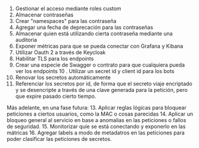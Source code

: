 1. Gestionar el acceso mediante roles custom
2. Almacenar contraseñas
3. Crear "namespaces" para las contraseña
4. Agregar una fecha de deprecación para las contraseñas
5. Almacenar quien está utilizando cierta contraseña mediante una auditoria
6. Exponer métricas para que se pueda conectar con Grafana y Kibana
7. Utilizar Oauth 2 a través de Keycloak
8. Habilitar TLS para los endpoints
9. Crear una especie de Swagger o contrato para que cualquiera pueda ver los endpoints
   10 . Utilizar un secret id y client id para los bots
11. Renovar los secretos automáticamente
12. Referenciar los secretos por id, de forma que el secreto viaje encriptado y se desencripte a través de una clave generada para la petición, pero que expire pasado cierto tiempo.

Más adelante, en una fase futura:
13. Aplicar reglas lógicas para bloquear peticiones a ciertos usuarios, como la MAC o cosas parecidas
14. Aplicar un bloqueo general al servicio en base a anomalias en las peticiones o fallos de seguridad.
15. Monitorizar quie se está conectando y exponerlo en las mátricas
16. Agregar labels a modo de metadatros en las peticiones para poder clasificar las peticiones de secretos.

